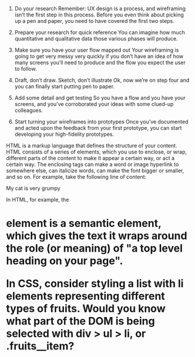 1. Do your research
Remember: UX design is a process, and wireframing isn’t the first step in this process. Before you even think about picking up a pen and paper, you need to have covered the first two steps.

2. Prepare your research for quick reference
You can imagine how much quantitative and qualitative data those various phases will produce.

3. Make sure you have your user flow mapped out
Your wireframing is going to get very messy very quickly if you don’t have an idea of how many screens you’ll need to produce and the flow you expect the user to follow.

4. Draft, don’t draw. Sketch, don’t illustrate
Ok, now we’re on step four and you can finally start putting pen to paper.

5. Add some detail and get testing
So you have a flow and you have your screens, and you’ve corroborated your ideas with some clued-up colleagues.

6. Start turning your wireframes into prototypes
Once you’ve documented and acted upon the feedback from your first prototype, you can start developing your high-fidelity prototypes.


HTML is a markup language that defines the structure of your content. HTML consists of a series of elements, which you use to enclose, or wrap, different parts of the content to make it appear a certain way, or act a certain way. The enclosing tags can make a word or image hyperlink to somewhere else, can italicize words, can make the font bigger or smaller, and so on.  For example, take the following line of content:
<p>My cat is very grumpy</p>



In HTML, for example, the <h1> element is a semantic element, which gives the text it wraps around the role (or meaning) of "a top level heading on your page".



In CSS, consider styling a list with li elements representing different types of fruits. Would you know what part of the DOM is being selected with div > ul > li, or .fruits__item?

